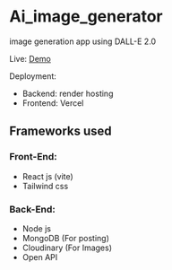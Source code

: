 # Ai_image_generator
image generation app using DALL-E 2.0

Live: [Demo](https://ai-image-generator-amber.vercel.app/)


Deployment: 
  * Backend: render hosting
  * Frontend: Vercel
  
## Frameworks used

### Front-End:

  * React js (vite)
  * Tailwind css
  
### Back-End:

  * Node js
  * MongoDB (For posting)
  * Cloudinary (For Images)
  * Open API
